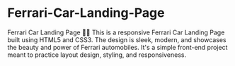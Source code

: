 # Ferrari-Car-Landing-Page
Ferrari Car Landing Page 🚗🔥  This is a responsive Ferrari Car Landing Page built using HTML5 and CSS3. The design is sleek, modern, and showcases the beauty and power of Ferrari automobiles. It's a simple front-end project meant to practice layout design, styling, and responsiveness.
